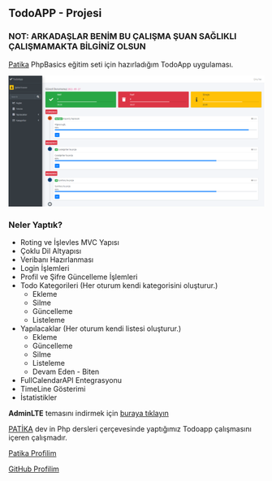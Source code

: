## TodoAPP - Projesi 
### NOT: ARKADAŞLAR BENİM BU ÇALIŞMA ŞUAN SAĞLIKLI ÇALIŞMAMAKTA BİLGİNİZ OLSUN
[Patika](https://patika.dev) PhpBasics eğitim seti için hazırladığım TodoApp uygulaması.

![img.png](img.png)
 
### Neler Yaptık?
- Roting ve İşlevles MVC Yapısı
- Çoklu Dil Altyapısı
- Veribanı Hazırlanması
- Login İşlemleri
- Profil ve Şifre Güncelleme İşlemleri
- Todo Kategorileri (Her oturum kendi kategorisini oluşturur.)
  - Ekleme
  - Silme
  - Güncelleme
  - Listeleme
- Yapılacaklar (Her oturum kendi listesi oluşturur.)
  - Ekleme
  - Güncelleme
  - Silme
  - Listeleme
  - Devam Eden - Biten
- FullCalendarAPI Entegrasyonu
- TimeLine Gösterimi
- İstatistikler

**AdminLTE** temasını indirmek için [buraya tıklayın](https://github.com/ColorlibHQ/AdminLTE/archive/refs/tags/v3.1.0.zip)

[PATİKA](https://app.patika.dev/) dev in Php dersleri çerçevesinde yaptığımız Todoapp çalışmasını içeren çalışmadır.

[Patika Profilim](https://app.patika.dev/sibgat)

[GitHub Profilim](https://github.com/Sibgatullahsanli)